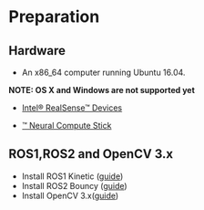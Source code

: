 
# Preparation

## Hardware

* An x86_64 computer running Ubuntu 16.04.

**NOTE: OS X and Windows are not supported yet**

* [Intel® RealSense™ Devices](https://realsense.intel.com/)  

* [™ Neural Compute Stick](https://developer.movidius.com/)

## ROS1,ROS2 and OpenCV 3.x

* Install ROS1 Kinetic ([guide](wiki.ros.org/kinetic/Installation/Ubuntu))
* Install ROS2 Bouncy ([guide](https://github.com/ros2/ros2/wiki/Linux-Install-Debians))
* Install OpenCV 3.x([guide](https://docs.opencv.org/3.3.0/d7/d9f/tutorial_linux_install.html))